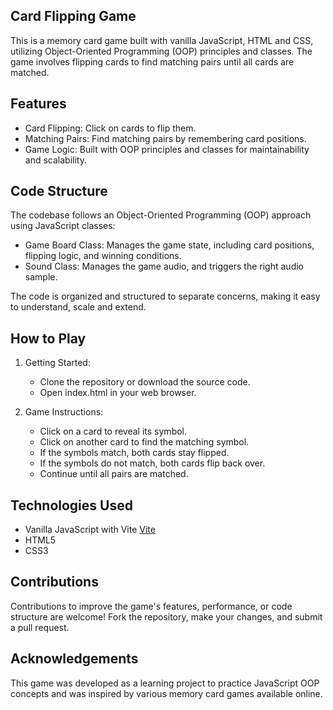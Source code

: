 ## Card Flipping Game

This is a memory card game built with vanilla JavaScript, HTML and CSS, utilizing Object-Oriented Programming (OOP) principles and classes. The game involves flipping cards to find matching pairs until all cards are matched.

## Features

- Card Flipping: Click on cards to flip them.
- Matching Pairs: Find matching pairs by remembering card positions.
- Game Logic: Built with OOP principles and classes for maintainability and scalability.

## Code Structure

The codebase follows an Object-Oriented Programming (OOP) approach using JavaScript classes:

- Game Board Class: Manages the game state, including card positions, flipping logic, and winning conditions.
- Sound Class: Manages the game audio, and triggers the right audio sample.

The code is organized and structured to separate concerns, making it easy to understand, scale and extend.

## How to Play

1. Getting Started:

   - Clone the repository or download the source code.
   - Open index.html in your web browser.

2. Game Instructions:
   - Click on a card to reveal its symbol.
   - Click on another card to find the matching symbol.
   - If the symbols match, both cards stay flipped.
   - If the symbols do not match, both cards flip back over.
   - Continue until all pairs are matched.

## Technologies Used

- Vanilla JavaScript [](./javascript.svg) with Vite [Vite](./public/vite.svg)
- HTML5
- CSS3

## Contributions

Contributions to improve the game's features, performance, or code structure are welcome! Fork the repository, make your changes, and submit a pull request.

## Acknowledgements

This game was developed as a learning project to practice JavaScript OOP concepts and was inspired by various memory card games available online.

